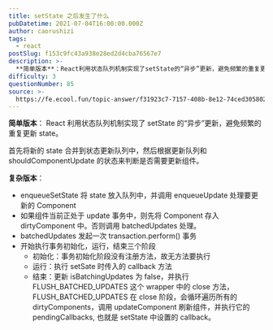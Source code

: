 ```yaml
---
title: setState 之后发生了什么
pubDatetime: 2021-07-04T16:00:00.000Z
author: caorushizi
tags:
  - react
postSlug: f153c9fc43a938e28ed2d4cba76567e7
description: >-
  **简单版本**：React利用状态队列机制实现了setState的“异步”更新，避免频繁的重复更新state。首先将新的state合并到状态更新队列中，然后根据更新队列和shouldComponen
difficulty: 3
questionNumber: 85
source: >-
  https://fe.ecool.fun/topic-answer/f31923c7-7157-408b-8e12-74ced305802e?orderBy=updateTime&order=desc&tagId=13
---
```


**简单版本**： React 利用状态队列机制实现了 setState 的“异步”更新，避免频繁的重复更新 state。

首先将新的 state 合并到状态更新队列中，然后根据更新队列和 shouldComponentUpdate 的状态来判断是否需要更新组件。

**复杂版本**：

- enqueueSetState 将 state 放入队列中，并调用 enqueueUpdate 处理要更新的 Component
- 如果组件当前正处于 update 事务中，则先将 Component 存入 dirtyComponent 中。否则调用 batchedUpdates 处理。
- batchedUpdates 发起一次 transaction.perform() 事务
- 开始执行事务初始化，运行，结束三个阶段
  - 初始化：事务初始化阶段没有注册方法，故无方法要执行
  - 运行：执行 setSate 时传入的 callback 方法
  - 结束：更新 isBatchingUpdates 为 false，并执行 FLUSH_BATCHED_UPDATES 这个 wrapper 中的 close 方法，FLUSH_BATCHED_UPDATES 在 close 阶段，会循环遍历所有的 dirtyComponents，调用 updateComponent 刷新组件，并执行它的 pendingCallbacks, 也就是 setState 中设置的 callback。
